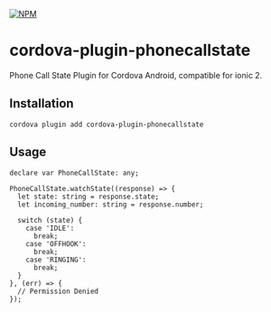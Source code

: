 [![NPM](https://nodei.co/npm/cordova-plugin-phonecallstate.png?stars&downloads)](https://nodei.co/npm/cordova-plugin-phonecallstate/)


# cordova-plugin-phonecallstate

Phone Call State Plugin for Cordova Android, compatible for ionic 2.


## Installation
```
cordova plugin add cordova-plugin-phonecallstate
```

## Usage 
```
declare var PhoneCallState: any;

PhoneCallState.watchState((response) => {
  let state: string = response.state;
  let incoming_number: string = response.number;

  switch (state) {
    case 'IDLE':
      break;
    case 'OFFHOOK':
      break;
    case 'RINGING':
      break;
  }
}, (err) => {
  // Permission Denied
});
```
 